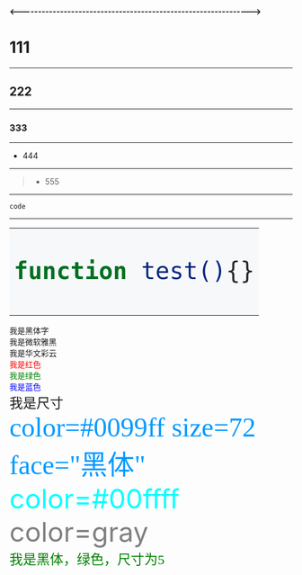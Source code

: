 **<--------------------------------------------------------------->**
# 111

****

## 222

****

### 333

****

- 444

****

> * 555

****

    code

****

<table><tr><td bgcolor=#F6F8FA><font face="黑体" color=#24292E size=24>
    
```bash
function test(){}
```

</font></td></tr></table>




<font face="黑体">我是黑体字</font>  
<font face="微软雅黑">我是微软雅黑</font>  
<font face="STCAIYUN">我是华文彩云</font>  
<font color=red>我是红色</font>  
<font color=#008000>我是绿色</font>  
<font color=Blue>我是蓝色</font>  
<font size=5>我是尺寸</font>  
<font color=#0099ff size=7 face="黑体">color=#0099ff size=72 face="黑体"</font>  
<font color=#00ffff size=72>color=#00ffff</font>  
<font color=gray size=72>color=gray</font>  
<font face="黑体" color=green size=5>我是黑体，绿色，尺寸为5</font>  

